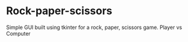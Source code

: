 # Rock-paper-scissors
Simple GUI built using tkinter for a rock, paper, scissors game. Player vs Computer
